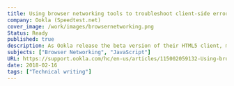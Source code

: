 ```yaml
---
title: Using browser networking tools to troubleshoot client-side errors – Ookla Speedtest Custom
company: Ookla (Speedtest.net)
cover_image: /work/images/browsernetworking.png
Status: Ready
published: true
description: As Ookla release the beta version of their HTML5 client, many of their customers (networking engineers) had trouble understanding how to debug and troubleshoot unexpected results. We used this opportunity to teach these users about the built-in DevTool's Networking features that are often overlooked.
subjects: ["Browser Networking", "JavaScript"]
URL: https://support.ookla.com/hc/en-us/articles/115002059132-Using-browser-networking-tools-to-troubleshoot-client-side-errors
date: 2018-02-16
tags: ["Technical writing"]
---
```

